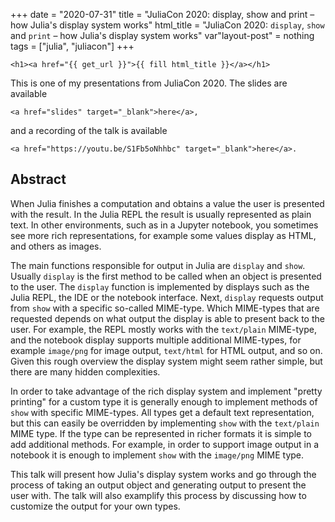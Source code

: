 +++
date = "2020-07-31"
title = "JuliaCon 2020: display, show and print – how Julia's display system works"
html_title = "JuliaCon 2020: <code>display</code>, <code>show</code> and <code>print</code> – how Julia's display system works"
var"layout-post" = nothing
tags = ["julia", "juliacon"]
+++

~~~
<h1><a href="{{ get_url }}">{{ fill html_title }}</a></h1>
~~~

This is one of my presentations from JuliaCon 2020. The slides are available
~~~
<a href="slides" target="_blank">here</a>,
~~~
and a recording of the talk is available
~~~
<a href="https://youtu.be/S1Fb5oNhhbc" target="_blank">here</a>.
~~~

## Abstract


When Julia finishes a computation and obtains a value the user is presented with the result. In the Julia REPL the result is usually represented as plain text. In other environments, such as in a Jupyter notebook, you sometimes see more rich representations, for example some values display as HTML, and others as images.

The main functions responsible for output in Julia are `display` and `show`. Usually `display` is the first method to be called when an object is presented to the user. The `display` function is implemented by displays such as the Julia REPL, the IDE or the notebook interface. Next, `display` requests output from `show` with a specific so-called MIME-type. Which MIME-types that are requested depends on what output the display is able to present back to the user. For example, the REPL mostly works with the `text/plain` MIME-type, and the notebook display supports multiple additional MIME-types, for example `image/png` for image output, `text/html` for HTML output, and so on. Given this rough overview the display system might seem rather simple, but there are many hidden complexities.

In order to take advantage of the rich display system and implement "pretty printing" for a custom type it is generally enough to implement methods of `show` with specific MIME-types. All types get a default text representation, but this can easily be overridden by implementing `show` with the `text/plain` MIME type. If the type can be represented in richer formats it is simple to add additional methods. For example, in order to support image output in a notebook it is enough to implement `show` with the `image/png` MIME type.

This talk will present how Julia's display system works and go through the process of taking an output object and generating output to present the user with. The talk will also examplify this process by discussing how to customize the output for your own types.

